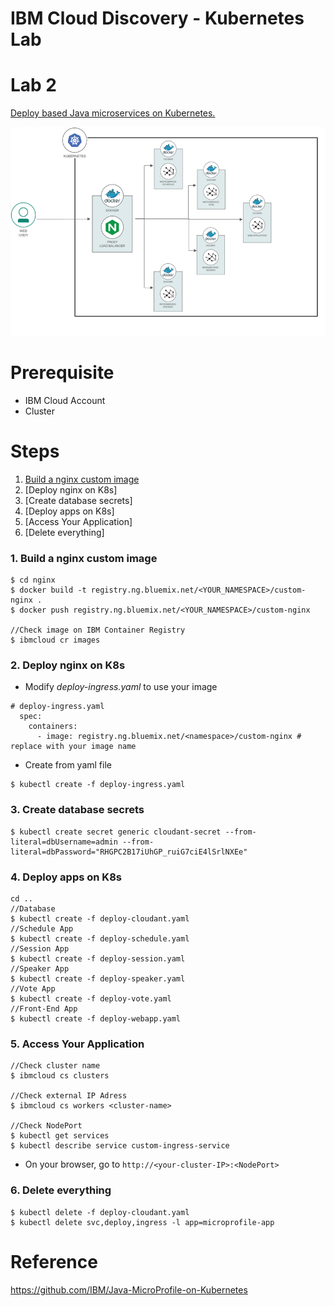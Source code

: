 # IBM Cloud Discovery - Kubernetes Lab

# Lab 2
[Deploy based Java microservices on Kubernetes.](https://github.com/etribas/IBMDiscoveryLab.git)

![Lab2_architecture](images/Lab2_architecture.png)

# Prerequisite
* IBM Cloud Account
* Cluster

# Steps
1. [Build a nginx custom image](#1-clone-the-repo)
2. [Deploy nginx on K8s]
3. [Create database secrets]
4. [Deploy apps on K8s]
5. [Access Your Application]
6. [Delete everything]

### 1. Build a nginx custom image 
```
$ cd nginx
$ docker build -t registry.ng.bluemix.net/<YOUR_NAMESPACE>/custom-nginx .
$ docker push registry.ng.bluemix.net/<YOUR_NAMESPACE>/custom-nginx

//Check image on IBM Container Registry
$ ibmcloud cr images
```

### 2. Deploy nginx on K8s
* Modify *deploy-ingress.yaml* to use your image
```
# deploy-ingress.yaml
  spec:
    containers:	           
      - image: registry.ng.bluemix.net/<namespace>/custom-nginx # replace with your image name
```

* Create from yaml file
```
$ kubectl create -f deploy-ingress.yaml
```

### 3. Create database secrets
```
$ kubectl create secret generic cloudant-secret --from-literal=dbUsername=admin --from-literal=dbPassword="RHGPC2B17iUhGP_ruiG7ciE4lSrlNXEe"
```

### 4. Deploy apps on K8s
```
cd ..
//Database
$ kubectl create -f deploy-cloudant.yaml
//Schedule App
$ kubectl create -f deploy-schedule.yaml
//Session App
$ kubectl create -f deploy-session.yaml
//Speaker App
$ kubectl create -f deploy-speaker.yaml
//Vote App
$ kubectl create -f deploy-vote.yaml
//Front-End App
$ kubectl create -f deploy-webapp.yaml
```

### 5. Access Your Application
```
//Check cluster name
$ ibmcloud cs clusters	

//Check external IP Adress
$ ibmcloud cs workers <cluster-name>

//Check NodePort
$ kubectl get services
$ kubectl describe service custom-ingress-service
```

* On your browser, go to `http://<your-cluster-IP>:<NodePort>`

### 6. Delete everything
```
$ kubectl delete -f deploy-cloudant.yaml
$ kubectl delete svc,deploy,ingress -l app=microprofile-app
```

# Reference
https://github.com/IBM/Java-MicroProfile-on-Kubernetes
